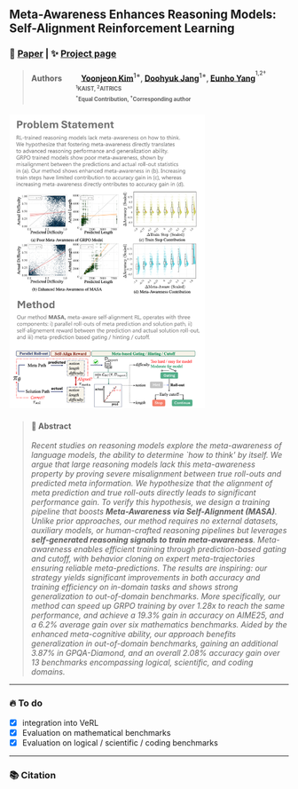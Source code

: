 ## Meta-Awareness Enhances Reasoning Models: Self-Alignment Reinforcement Learning
### 📖 [Paper]() | ✨ [Project page]()

> #### Authors &emsp;&emsp; [Yoonjeon Kim](https://akatigre.github.io/)<sup>1&#42;</sup>, [Doohyuk Jang](https://jadohu.github.io/)<sup>1&#42;</sup>, [Eunho Yang](https://scholar.google.com/citations?user=UWO1mloAAAAJ&hl=en)<sup><sup>1,2&dagger;</sup> <br> <sub> &emsp;&emsp;&emsp;&emsp;&emsp;&emsp;&emsp;&emsp; <sup>1</sup>KAIST, <sup>2</sup>AITRICS</sub> <br> <sub> &emsp;&emsp;&emsp;&emsp;&emsp;&emsp;&emsp;&emsp; <sup>&#42;</sup>Equal Contribution, <sup>&dagger;</sup>Corresponding author</sub>

<img src="./assets/teaser.png" alt="teaser" style="width:70%;"/>

> #### 🔆 Abstract
> *Recent studies on reasoning models explore the meta-awareness of language models, the ability to determine `how to think' by itself. We argue that large reasoning models lack this meta-awareness property by proving severe misalignment between true roll-outs and predicted meta information. We hypothesize that the alignment of meta prediction and true roll-outs directly leads to significant performance gain. To verify this hypothesis, we design a training pipeline that boosts ***Meta-Awareness via Self-Alignment (MASA)***. Unlike prior approaches, our method requires no external datasets, auxiliary models, or human-crafted reasoning pipelines but leverages ***self-generated reasoning signals to train meta-awareness***. Meta-awareness enables efficient training through prediction-based gating and cutoff, with behavior cloning on expert meta-trajectories ensuring reliable meta-predictions. The results are inspiring: our strategy yields significant improvements in both accuracy and training efficiency on in-domain tasks and shows strong generalization to out-of-domain benchmarks. More specifically, our method can speed up GRPO training by over 1.28x to reach the same performance, and achieve a 19.3% gain in accuracy on AIME25, and a 6.2% average gain over six mathematics benchmarks. Aided by the enhanced meta-cognitive ability, our approach benefits generalization in out-of-domain benchmarks, gaining an additional 3.87% in GPQA-Diamond, and an overall 2.08% accuracy gain over 13 benchmarks encompassing logical, scientific, and coding domains.*
---

### 🔥 To do
* [x] integration into VeRL
* [x] Evaluation on mathematical benchmarks
* [x] Evaluation on logical / scientific / coding benchmarks

---
### 📚 Citation
```bibtex

```
